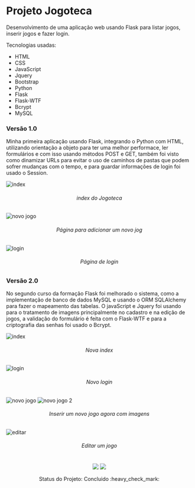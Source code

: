 # Projeto Jogoteca
Desenvolvimento de uma aplicação web usando Flask para listar jogos, inserir jogos e fazer login.

Tecnologias usadas:
  - HTML
  - CSS
  - JavaScript
  - Jquery
  - Bootstrap
  - Python
  - Flask
  - Flask-WTF
  - Bcrypt
  - MySQL

### Versão 1.0
Minha primeira aplicação usando Flask, integrando o Python com HTML, utilizando orientação a objeto para ter uma melhor performace, ler formulários e com isso usando métodos POST e GET, também foi visto como dinamizar URLs para evitar o uso de caminhos de pastas que podem sofrer mudanças com o tempo, e para guardar informações de login foi usado o Session.

![index](https://user-images.githubusercontent.com/56777373/211166054-8e061997-0ed9-433c-a873-6a8e724bf913.png)
###### <p align="center">index do Jogoteca</p>

![novo jogo](https://user-images.githubusercontent.com/56777373/211166250-91f35e1d-d104-42fc-a686-7359113d54dc.png)
###### <p align="center">Página para adicionar um novo jog</p>

![login](https://user-images.githubusercontent.com/56777373/211166265-32d13f59-a58d-46b8-9765-fb78926ac2b5.png)
###### <p align="center">Página de login</p>

### Versão 2.0
No segundo curso da formação Flask foi melhorado o sistema, como a implementação de banco de dados MySQL e usando o ORM SQLAlchemy para fazer o mapeamento das tabelas. O javaScript e Jquery foi usando para o tratamento de imagens principalmente no cadastro e na edição de jogos, a validação do formulário é feita com o Flask-WTF e para a criptografia das senhas foi usado o Bcrypt.

![index](https://user-images.githubusercontent.com/56777373/211213631-f3786e1f-fc7d-4b5a-a0e7-e7990f761fab.png)
###### <p align="center">Nova index</p>

![login](https://user-images.githubusercontent.com/56777373/211213643-d20d22a5-01f1-4498-904d-3eda13c35c7a.png)
###### <p align="center">Novo login</p>

![novo jogo](https://user-images.githubusercontent.com/56777373/211213656-d8470a9c-437a-4621-9417-6ac189c41f40.png)
![novo jogo 2](https://user-images.githubusercontent.com/56777373/211213659-b0fc278a-9016-470e-b71f-78a487a513b1.png)
###### <p align="center">Inserir um novo jogo agora com imagens</p>

![editar](https://user-images.githubusercontent.com/56777373/211213702-e1b7cb9b-48e3-4a62-896e-317266665261.png)
###### <p align="center">Editar um jogo</p>

#
<div align="center">
<img src="https://img.shields.io/badge/Python-14354C?style=for-the-badge&logo=python&logoColor=white"/>
<img src="https://img.shields.io/badge/Flask-000000?style=for-the-badge&logo=flask&logoColor=white"/>
</div>

<p align="center"> Status do Projeto: Concluido :heavy_check_mark: </p>
